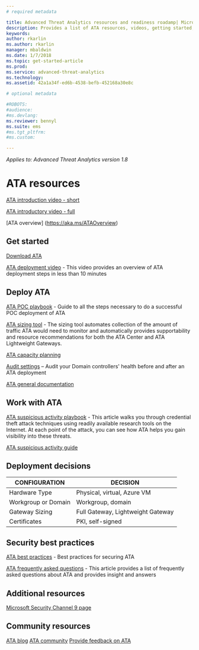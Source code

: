 ```yaml
---
# required metadata

title: Advanced Threat Analytics resources and readiness roadamp| Microsoft Docs
description: Provides a list of ATA resources, videos, getting started, deployment and readiness roadmap links.
keywords:
author: rkarlin
ms.author: rkarlin
manager: mbaldwin
ms.date: 1/7/2018
ms.topic: get-started-article
ms.prod:
ms.service: advanced-threat-analytics
ms.technology:
ms.assetid: 42a1a34f-ed6b-4538-befb-452168a30e8c

# optional metadata

#ROBOTS:
#audience:
#ms.devlang:
ms.reviewer: bennyl
ms.suite: ems
#ms.tgt_pltfrm:
#ms.custom:

---
```


*Applies to: Advanced Threat Analytics version 1.8*

# ATA resources 

[ATA introduction video - short](https://aka.ms/ATAShort)

[ATA introductory video - full](https://aka.ms/ATAVideo) 

[ATA overview] (https://aka.ms/ATAOverview)

## Get started

[Download ATA](http://aka.ms/ataeval)

[ATA deployment video](https://channel9.msdn.com/Shows/Microsoft-Security/Overview-of-ATA-Deployment-in-10-Minutes) - This video provides an overview of ATA deployment steps in less than 10 minutes

## Deploy ATA

[ATA POC playbook](http://aka.ms/atapoc) - Guide to all the steps necessary to do a successful POC deployment of ATA

[ATA sizing tool](http://aka.ms/atasizing) - The sizing tool automates collection of the amount of traffic ATA would need to monitor and automatically provides supportability and resource recommendations for both the ATA Center and ATA Lightweight Gateways.

[ATA capacity planning](https://docs.microsoft.com/en-us/advanced-threat-analytics/ata-capacity-planning)

[Audit settings](https://aka.ms/ataauditingblog) – Audit your Domain controllers' health before and after an ATA deployment

[ATA general documentation](https://docs.microsoft.com/en-us/advanced-threat-analytics/)

## Work with ATA

[ATA suspicious activity playbook](http://aka.ms/ataplaybook) - This article walks you through credential theft attack techniques using readily available research tools on the Internet. At each point of the attack, you can see how ATA helps you gain visibility into these threats.

[ATA suspicious activity guide](http://aka.ms/atasaguide)

## Deployment decisions

|CONFIGURATION|DECISION|
|----|----|
|Hardware Type|Physical, virtual, Azure VM|
|Workgroup or Domain|Workgroup, domain|
|Gateway Sizing|Full Gateway, Lightweight Gateway|
|Certificates|PKI, self-signed|

## Security best practices

[ATA best practices](https://aka.ms/atasecbestpractices) - Best practices for securing ATA

[ATA frequently asked questions](http://aka.ms/atafaq) - This article provides a list of frequently asked questions about ATA and provides insight and answers

## Additional resources

[Microsoft Security Channel 9 page](https://channel9.msdn.com/Shows/Microsoft-Security/)

## Community resources

[ATA blog](https://aka.ms/ATABlog)
[ATA community](https://aka.ms/ATACommunity)
[Provide feedback on ATA](https://aka.ms/ATAUserVoice)
